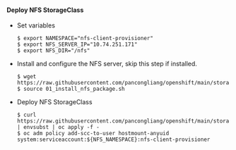 #### Deploy NFS StorageClass

* Set variables
  ~~~
  $ export NAMESPACE="nfs-client-provisioner"
  $ export NFS_SERVER_IP="10.74.251.171"
  $ export NFS_DIR="/nfs"
  ~~~

* Install and configure the NFS server, skip this step if installed.
  ~~~
  $ wget https://raw.githubusercontent.com/pancongliang/openshift/main/storage/nfs_storageclass/01_install_nfs_package.sh
  $ source 01_install_nfs_package.sh
  ~~~

* Deploy NFS StorageClass
  ~~~
  $ curl https://raw.githubusercontent.com/pancongliang/openshift/main/storage/nfs_storageclass/02_deploy_nfs_storageclass.yaml | envsubst | oc apply -f -
  $ oc adm policy add-scc-to-user hostmount-anyuid system:serviceaccount:${NFS_NAMESPACE}:nfs-client-provisioner
  ~~~
